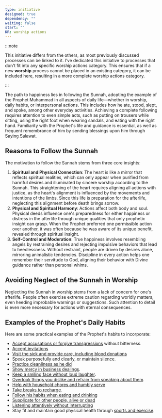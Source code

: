 ```yaml
---
type: initiative
designed: true
dependency: ""
waiting: false
start: ""
KR: worship actions
---
```


:::note

This initiative differs from the others, as most previously discussed processes can be linked to it. I've dedicated this initiative to processes that don't fit into any specific worship actions category. This ensures that if a new **worship** process cannot be placed in an existing category, it can be included here, resulting in a more complete worship actions category.

:::

The path to happiness lies in following the Sunnah, adopting the example of the Prophet Muhammad in all aspects of daily life—whether in worship, daily habits, or interpersonal actions. This includes how he ate, stood, slept, and spoke, among other everyday activities. Achieving a complete following requires attention to even simple acts, such as putting on trousers while sitting, using the right foot when wearing sandals, and eating with the right hand. Familiarity with the Prophet's life and guidance is essential, as well as frequent remembrance of him by sending blessings upon him through [Saying Salawat](docs/sidebar1/Processes/Sending%20salawat%20on%20the%20prophet.md).

## Reasons to Follow the Sunnah

The motivation to follow the Sunnah stems from three core insights:

1. **Spiritual and Physical Connection**: The heart is like a mirror that reflects spiritual realities, which can only appear when purified from harmful desires and illuminated by sincere worship according to the Sunnah. This straightening of the heart requires aligning all actions with justice, as the heart's alignment is influenced by the movements and intentions of the limbs. Since this life is preparation for the afterlife, neglecting this alignment before death brings sorrow.
2. **Physical and Spiritual Harmony**: Actions affect both body and soul. Physical deeds influence one's preparedness for either happiness or distress in the afterlife through unique qualities that only prophetic insight can grasp. When the Prophet preferred one permissible action over another, it was often because he was aware of its unique benefit, revealed through spiritual insight.
3. **Self-Control and Moderation**: True happiness involves resembling angels by restraining desires and rejecting impulsive behaviors that lead to heedlessness. Without restraint, people are driven by desires alone, mirroring animalistic tendencies. Discipline in every action helps one remember their servitude to God, aligning their behavior with Divine guidance rather than personal whims.

## Avoiding Neglect of the Sunnah in Worship

Neglecting the Sunnah in worship stems from a lack of concern for one's afterlife. People often exercise extreme caution regarding worldly matters, even heeding improbable warnings or suggestions. Such attention to detail is even more necessary for actions with eternal consequences.

## Examples of the Prophet's Daily Habits

Here are some practical examples of the Prophet's habits to incorporate:

* [Accept accusations or forgive transgressions](docs/sidebar1/Processes/Accept%20accusations%20or%20forgive%20transgressions%20against%20you.md) without bitterness.
* [Accept invitations](docs/sidebar1/Processes/Accept%20invitations.md)
* [Visit the sick and provide care, including blood donations](docs/sidebar1/Processes/Call,%20visit%20and%20care%20for%20the%20sick.md)
* [Speak purposefully and clearly, or maintain silence](docs/sidebar1/Processes/Speak%20purposefully%20or%20maintain%20silence.md).
* [Practice cleanliness as he did](docs/sidebar1/Processes/Clean%20and%20beautify%20yourself.md)
* [Show mercy in business dealings](docs/sidebar1/Processes/Have%20mercy%20in%20business%20dealings.md).
* [Keep a smiling face without loud laughter](docs/sidebar1/Processes/Keep%20a%20smiling%20face%20but%20don't%20laugh%20loudly.md).
* [Overlook things you dislike and refrain from speaking about them](docs/sidebar1/Processes/Overlook%20what%20is%20disliked.md).
* [Help with household chores and humbly serve](docs/sidebar1/Processes/Serve%20around%20the%20house%20and%20do%20lowly%20tasks.md)
* [Take breaks to recharge](docs/sidebar1/Processes/Take%20breaks%20to%20recharge.md).
* [Follow his habits when eating and drinking](docs/sidebar1/Processes/Apply%20his%20drinking%20and%20eating%20habits.md)
* [Supplicate for other people, alive or dead](docs/sidebar1/Processes/Supplicate%20for%20other%20people%20alive%20or%20dead.md)
* [Listening attentively without interrupting](docs/sidebar1/Processes/Managing%20difference%20of%20opinion.md)
* Stay fit and maintain good physical health through [sports and exercise](docs/sidebar1/Processes/Stay%20fit.md).
